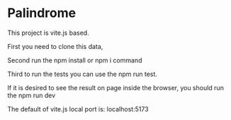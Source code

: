 # Palindrome

This project is vite.js based.

First you need to clone this data,

Second run the npm install or npm i command

Third to run the tests you can use the npm run test.

If it is desired to see the result on page inside the browser, you should run the npm run dev

The default of vite.js local port is: localhost:5173

